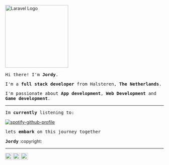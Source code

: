 <p align="left"><a href="https://laravel.com" target="_blank"><img src="https://media1.tenor.com/m/bzhPO4Ti0bkAAAAC/shiba-inu.gif" width="200" alt="Laravel Logo"></a></p>


<p><samp>Hi there! I'm <b>Jordy</b>.</samp></p>
<p><samp>I'm a <b>full stack developer</b> from Halsteren, <b>The Netherlands</b>.</samp></p>
<p><samp>I'm passionate about <b>App development</b>, <b>Web Development</b> and <b>Game development</b>.</samp></p>
<hr>
<p><samp>Im <b>currently</b> listening to:</samp></p>

[![spotify-github-profile](https://spotify-github-profile.kittinanx.com/api/view?uid=1159736333&cover_image=true&theme=natemoo-re&show_offline=true&background_color=ffffff&interchange=true&bar_color=53b14f&bar_color_cover=false)](https://spotify-github-profile.kittinanx.com/api/view?uid=1159736333&redirect=true)

<p><samp>lets <b>embark</b> on this journey together</samp></p>

<p><samp><b>Jordy</b></samp>	:copyright:</p>

<hr>
<p>
  <a href="https://www.linkedin.com/in/jordy-huijgens-319406250">
    <img align="left" alt="Jordy's LinkdeIn" width="22px" src="https://cdn.jsdelivr.net/npm/simple-icons@3.5.0/icons/linkedin.svg" />
  </a>
  <a href="mailto:jordy.huijgens@fujifilm.com">
    <img align="left" alt="GMail" width="22px" src="https://cdn.jsdelivr.net/npm/simple-icons@3.5.0/icons/gmail.svg" />
  </a>
  <a href="https://instagram.com/jordydepordie">
    <img align="left" alt="Felipe's Instagram" width="22px" src="https://cdn.jsdelivr.net/npm/simple-icons@3.5.0/icons/instagram.svg" />
  </a>
</p>


